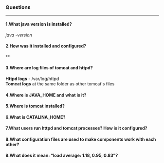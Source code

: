 



### Questions
---

#### 1.What java version is installed?

*java -version*

#### 2.How was it installed and configured?
**

#### 3.Where are log files of tomcat and httpd?
**Httpd logs** - /var/log/httpd <br/>
**Tomcat logs** at the same folder as other tomcat's files

#### 4.Where is JAVA_HOME and what is it?
#### 5.Where is tomcat installed?
#### 6.What is CATALINA_HOME?
#### 7.What users run httpd and tomcat processes? How is it configured?
#### 8.What configuration files are used to make components work with each other?
#### 9.What does it mean: “load average: 1.18, 0.95, 0.83”?
